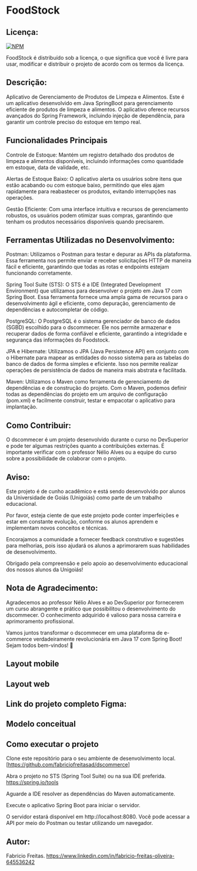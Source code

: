 # FoodStock

## Licença:
[![NPM](https://img.shields.io/npm/l/react)]([https://github.com/neliocursos/exemplo-readme/blob/main/LICENSE](https://github.com/fabriciofreitasad/dscommerce/blob/26047f98a6c459305fae92262289f2de1cf772f9/LICENSE)) 

FoodStock é distribuído sob a licença, o que significa que você é livre para usar, modificar e distribuir o projeto de acordo com os termos da licença.

## Descrição:
Aplicativo de Gerenciamento de Produtos de Limpeza e Alimentos.
Este é um aplicativo desenvolvido em Java SpringBoot para gerenciamento eficiente de produtos de limpeza e alimentos. O aplicativo oferece recursos avançados do Spring Framework, incluindo injeção de dependência, para garantir um controle preciso do estoque em tempo real.

## Funcionalidades Principais
Controle de Estoque: Mantém um registro detalhado dos produtos de limpeza e alimentos disponíveis, incluindo informações como quantidade em estoque, data de validade, etc.

Alertas de Estoque Baixo: O aplicativo alerta os usuários sobre itens que estão acabando ou com estoque baixo, permitindo que eles ajam rapidamente para reabastecer os produtos, evitando interrupções nas operações.

Gestão Eficiente: Com uma interface intuitiva e recursos de gerenciamento robustos, os usuários podem otimizar suas compras, garantindo que tenham os produtos necessários disponíveis quando precisarem.

## Ferramentas Utilizadas no Desenvolvimento:
Postman: Utilizamos o Postman para testar e depurar as APIs da plataforma. Essa ferramenta nos permite enviar e receber solicitações HTTP de maneira fácil e eficiente, garantindo que todas as rotas e endpoints estejam funcionando corretamente.

Spring Tool Suite (STS): O STS é a IDE (Integrated Development Environment) que utilizamos para desenvolver o projeto em Java 17 com Spring Boot. Essa ferramenta fornece uma ampla gama de recursos para o desenvolvimento ágil e eficiente, como depuração, gerenciamento de dependências e autocompletar de código.

PostgreSQL: O PostgreSQL é o sistema gerenciador de banco de dados (SGBD) escolhido para o dscommecer. Ele nos permite armazenar e recuperar dados de forma confiável e eficiente, garantindo a integridade e segurança das informações do Foodstock.

JPA e Hibernate: Utilizamos o JPA (Java Persistence API) em conjunto com o Hibernate para mapear as entidades do nosso sistema para as tabelas do banco de dados de forma simples e eficiente. Isso nos permite realizar operações de persistência de dados de maneira mais abstrata e facilitada.

Maven: Utilizamos o Maven como ferramenta de gerenciamento de dependências e de construção do projeto. Com o Maven, podemos definir todas as dependências do projeto em um arquivo de configuração (pom.xml) e facilmente construir, testar e empacotar o aplicativo para implantação.

## Como Contribuir:
O dscommecer é um projeto desenvolvido durante o curso no DevSuperior e pode ter algumas restrições quanto a contribuições externas. É importante verificar com o professor Nélio Alves ou a equipe do curso sobre a possibilidade de colaborar com o projeto.

## Aviso:
Este projeto é de cunho acadêmico e está sendo desenvolvido por alunos da Universidade de Goiás (Unigoiás) como parte de um trabalho educacional.

Por favor, esteja ciente de que este projeto pode conter imperfeições e estar em constante evolução, conforme os alunos aprendem e implementam novos conceitos e técnicas.

Encorajamos a comunidade a fornecer feedback construtivo e sugestões para melhorias, pois isso ajudará os alunos a aprimorarem suas habilidades de desenvolvimento.

Obrigado pela compreensão e pelo apoio ao desenvolvimento educacional dos nossos alunos da Unigoiás!

## Nota de Agradecimento:
Agradecemos ao professor Nélio Alves e ao DevSuperior por fornecerem um curso abrangente e prático que possibilitou o desenvolvimento do dscommecer. O conhecimento adquirido é valioso para nossa carreira e aprimoramento profissional.

Vamos juntos transformar o dscommecer em uma plataforma de e-commerce verdadeiramente revolucionária em Java 17 com Spring Boot! Sejam todos bem-vindos! 🚀

## Layout mobile 



## Layout web



## Link do projeto completo Figma:


## Modelo conceitual


## Como executar o projeto
Clone este repositório para o seu ambiente de desenvolvimento local.
[https://github.com/fabriciofreitasad/dscommerce]

Abra o projeto no STS (Spring Tool Suite) ou na sua IDE preferida. https://spring.io/tools

Aguarde a IDE resolver as dependências do Maven automaticamente.

Execute o aplicativo Spring Boot para iniciar o servidor.

O servidor estará disponível em http://localhost:8080. Você pode acessar a API por meio do Postman ou testar utilizando um navegador.

## Autor:
Fabricio Freitas.
https://www.linkedin.com/in/fabricio-freitas-oliveira-645536242

